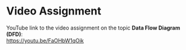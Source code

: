 # Video Assignment

YouTube link to the video assignment on the topic **Data Flow Diagram (DFD)**:  
https://youtu.be/FaOHbW1qOik
